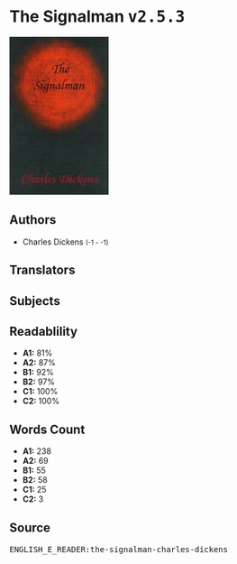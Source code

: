 # The Signalman <kbd>v2.5.3</kbd>

![](./cover.medium.jpg "")

## Authors


 - Charles Dickens <small>(-1 - -1)</small>

## Translators



## Subjects



## Readablility


 - **A1:** 81%
 - **A2:** 87%
 - **B1:** 92%
 - **B2:** 97%
 - **C1:** 100%
 - **C2:** 100%

## Words Count


 - **A1:** 238
 - **A2:** 69
 - **B1:** 55
 - **B2:** 58
 - **C1:** 25
 - **C2:** 3

## Source


<kbd>ENGLISH_E_READER:the-signalman-charles-dickens</kbd>
